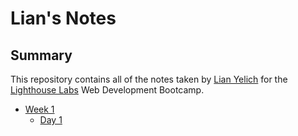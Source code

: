 # Lian's Notes

## Summary

This repository contains all of the notes taken by [Lian Yelich](https://github.com/Rainskyriver) for the 
[Lighthouse Labs](http://lighthouselabs.ca) Web Development Bootcamp. 

* [Week 1](/Week_1)
  * [Day 1](/Week_1/Day_1)